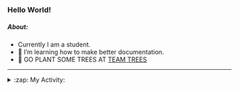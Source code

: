 ### Hello World!

##### About:
- Currently I am a student.
- 🌱 I’m learning how to make better documentation.
- 🌱 GO PLANT SOME TREES AT [TEAM TREES](https://teamtrees.org/)

---
<details>
  <summary>:zap: My Activity:</summary>
  
<!--START_SECTION:waka-->
![Code Time](http://img.shields.io/badge/Code%20Time-1%2C220%20hrs%2050%20mins-blue)

**I'm a Night 🦉** 

```text
🌞 Morning                1972 commits        ███░░░░░░░░░░░░░░░░░░░░░░   10.24 % 
🌆 Daytime                6508 commits        ████████░░░░░░░░░░░░░░░░░   33.80 % 
🌃 Evening                5522 commits        ███████░░░░░░░░░░░░░░░░░░   28.68 % 
🌙 Night                  5250 commits        ███████░░░░░░░░░░░░░░░░░░   27.27 % 
```
📅 **I'm Most Productive on Wednesday** 

```text
Monday                   2678 commits        ███░░░░░░░░░░░░░░░░░░░░░░   13.91 % 
Tuesday                  2644 commits        ███░░░░░░░░░░░░░░░░░░░░░░   13.73 % 
Wednesday                4527 commits        ██████░░░░░░░░░░░░░░░░░░░   23.51 % 
Thursday                 2519 commits        ███░░░░░░░░░░░░░░░░░░░░░░   13.08 % 
Friday                   2038 commits        ███░░░░░░░░░░░░░░░░░░░░░░   10.59 % 
Saturday                 1659 commits        ██░░░░░░░░░░░░░░░░░░░░░░░   08.62 % 
Sunday                   3187 commits        ████░░░░░░░░░░░░░░░░░░░░░   16.55 % 
```


📊 **This Week I Spent My Time On** 

```text
🔥 Editors: 
VS Code                  3 hrs 25 mins       ███████████████░░░░░░░░░░   59.93 % 
IntelliJ                 2 hrs 17 mins       ██████████░░░░░░░░░░░░░░░   40.07 % 

🐱‍💻 Projects: 
dev-pro-tips-bot         2 hrs 40 mins       ████████████░░░░░░░░░░░░░   46.71 % 
SpringBootClass1         58 mins             ████░░░░░░░░░░░░░░░░░░░░░   17.02 % 
py-series                45 mins             ███░░░░░░░░░░░░░░░░░░░░░░   13.23 % 
rest-api-example         39 mins             ███░░░░░░░░░░░░░░░░░░░░░░   11.47 % 
employee-app             30 mins             ██░░░░░░░░░░░░░░░░░░░░░░░   08.75 % 
```


 Last Updated on 06/10/2023 19:11:51 UTC
<!--END_SECTION:waka-->
</details>
